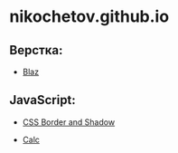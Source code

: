 # nikochetov.github.io

## Верстка:
- [Blaz](https://nikochetov.github.io/layout/blaz/)

## JavaScript:
- [CSS Border and Shadow](https://nikochetov.github.io/js/border/)
+ [Calc](https://nikochetov.github.io/js/calc/)

